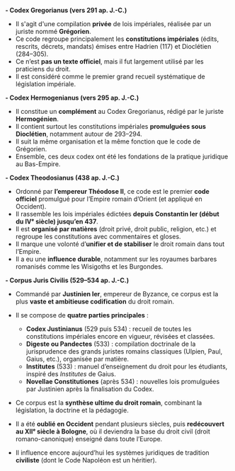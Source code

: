 **- Codex Gregorianus (vers 291 ap. J.-C.)**

- Il s'agit d'une compilation **privée** de lois impériales, réalisée par un juriste nommé **Grégorien**.
- Ce code regroupe principalement les **constitutions impériales** (édits, rescrits, décrets, mandats) émises entre Hadrien (117) et Dioclétien (284–305).
- Ce n’est **pas un texte officiel**, mais il fut largement utilisé par les praticiens du droit.
- Il est considéré comme le premier grand recueil systématique de législation impériale.

**- Codex Hermogenianus (vers 295 ap. J.-C.)**

- Il constitue un **complément** au Codex Gregorianus, rédigé par le juriste **Hermogénien**.
- Il contient surtout les constitutions impériales **promulguées sous Dioclétien**, notamment autour de 293–294.
- Il suit la même organisation et la même fonction que le code de Grégorien.
- Ensemble, ces deux codex ont été les fondations de la pratique juridique au Bas-Empire.

**- Codex Theodosianus (438 ap. J.-C.)**

- Ordonné par **l’empereur Théodose II**, ce code est le premier **code officiel** promulgué pour l’Empire romain d’Orient (et appliqué en Occident).
- Il rassemble les lois impériales édictées **depuis Constantin Ier (début du IVᵉ siècle) jusqu’en 437**.
- Il est **organisé par matières** (droit privé, droit public, religion, etc.) et regroupe les constitutions avec commentaires et gloses.
- Il marque une volonté d’**unifier et de stabiliser** le droit romain dans tout l’Empire.
- Il a eu une **influence durable**, notamment sur les royaumes barbares romanisés comme les Wisigoths et les Burgondes.

**- Corpus Juris Civilis (529–534 ap. J.-C.)**

- Commandé par **Justinien Ier**, empereur de Byzance, ce corpus est la plus **vaste et ambitieuse codification** du droit romain.
    
- Il se compose de **quatre parties principales** :
    
    - **Codex Justinianus** (529 puis 534) : recueil de toutes les constitutions impériales encore en vigueur, révisées et classées.
    - **Digeste ou Pandectes** (533) : compilation doctrinale de la jurisprudence des grands juristes romains classiques (Ulpien, Paul, Gaius, etc.), organisée par matière.
    - **Institutes** (533) : manuel d’enseignement du droit pour les étudiants, inspiré des _Institutes_ de Gaius.
    - **Novellae Constitutiones** (après 534) : nouvelles lois promulguées par Justinien après la finalisation du Codex.
- Ce corpus est la **synthèse ultime du droit romain**, combinant la législation, la doctrine et la pédagogie.
    
- Il a été **oublié en Occident** pendant plusieurs siècles, puis **redécouvert au XIIᵉ siècle à Bologne**, où il deviendra la base du droit civil (droit romano-canonique) enseigné dans toute l’Europe.
    
- Il influence encore aujourd’hui les systèmes juridiques de tradition **civiliste** (dont le Code Napoléon est un héritier).
    

